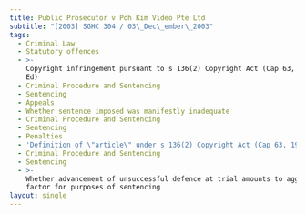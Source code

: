```yaml
---
title: Public Prosecutor v Poh Kim Video Pte Ltd
subtitle: "[2003] SGHC 304 / 03\_Dec\_ember\_2003"
tags:
  - Criminal Law
  - Statutory offences
  - >-
    Copyright infringement pursuant to s 136(2) Copyright Act (Cap 63, 1999 Rev
    Ed)
  - Criminal Procedure and Sentencing
  - Sentencing
  - Appeals
  - Whether sentence imposed was manifestly inadequate
  - Criminal Procedure and Sentencing
  - Sentencing
  - Penalties
  - 'Definition of \"article\" under s 136(2) Copyright Act (Cap 63, 1999 Rev Ed)'
  - Criminal Procedure and Sentencing
  - Sentencing
  - >-
    Whether advancement of unsuccessful defence at trial amounts to aggravating
    factor for purposes of sentencing
layout: single
---
```


